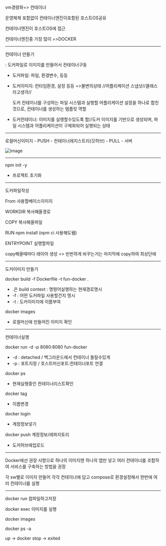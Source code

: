 vm경량화=> 컨테이너

운영체제 포함없이 컨테이너엔진이포함된 호스트OS공유

컨테이너엔진이 호스트OS에 접근

컨테이너엔진중 가장 많이 =>DOCKER

---

컨테이너 만들기

: 도커파일로 이미지를 만들어서 컨테이너구동

- 도커파일: 파일, 환경변수, 등등

- 도커이미지: 런타임환경, 설정 등등 =>불변의상태 //어플리케이션 스냅샷//클래스라고생각//

  도커 컨테이너를 구성하는 파일 시스템과 실행할 어플리케이션 설정을 하나로 합친 것으로, 컨테이너를 생성하는 템플릿 역할

- 도커컨테이너: 이미지를 실행할수있도록 함//도커 이미지를 기반으로 생성되며, 파일 시스템과 어플리케이션이 구체화되어 실행되는 상태

---

로컬머신이미지 - PUSH - 컨테이너레지스트리(깃허브) - PULL - 서버


![image](https://user-images.githubusercontent.com/103404127/180437635-3851e173-bc9b-4474-a12b-3a67479e305b.png)

---

npm init -y

- 프로젝트 초기화

---

도커파일작성



From 사용할베이스이미지

WORKDIR 복사해올경로

COPY 복사해올파일

RUN npm install (npm ci 사용해도됌)

ENTRYPOINT 실행할파일



copy해올때마다 레이어 생성 => 빈번하게 바꾸는거는 마지막에 copy하여 최상단에

---

도커이미지 만들기



docker build -f Dockerfile -t fun-docker .

- .은 build context : 명령어실행하는 현재경로명시
- -f : 어떤 도커파일 사용할건지 명시
- -t : 도커이미지에 이름부여



docker images

- 로컬머신에 만들어진 이미지 확인

---

컨테이너실행



docker run -d -p 8080:8080 fun-docker

- -d : detached / 백그라운드에서 컨테이너 돌릴수있게
- -p : 포트지정 / 호스트머신포트:컨테이너포트 연결

docker ps

- 현재실행중인 컨테이너리스트확인

docker tag 

- 이름변경

docker login

- 계정정보넣기

docker push 계정정보/레파지토리

- 도커허브에업로드

---

Docker에선 권장 사항으로 하나의 이미지엔 하나의 앱만 넣고 여러 컨테이너를 조합하여 서비스를 구축하는 방법을 권장

각 sw별로 이미지 만들어 각각 컨테이너에 담고 compose로 환경설정해서 한번에 여러 컨테이너를 실행

---

docker run 컴파일하고저장

docker exec 이미지를 실행



docker images

docker ps -a



up -> docker stop -> exited